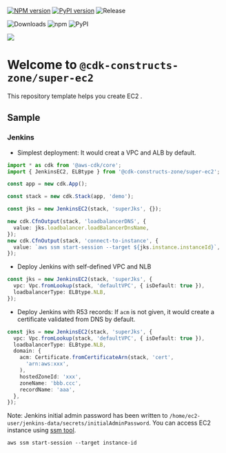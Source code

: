 [![NPM version](https://badge.fury.io/js/%40cdk-constructs-zone%2Fsuper-ec2.svg)](https://badge.fury.io/js/%40cdk-constructs-zone%2Fsuper-ec2)
[![PyPI version](https://badge.fury.io/py/super-ec2.svg)](https://badge.fury.io/py/super-ec2)
![Release](https://github.com/cdk-constructs-zone/super-ec2/workflows/release/badge.svg)

![Downloads](https://img.shields.io/badge/-DOWNLOADS:-brightgreen?color=gray)
![npm](https://img.shields.io/npm/dt/@cdk-constructs-zone/super-ec2?label=npm&color=orange)
![PyPI](https://img.shields.io/pypi/dm/super-ec2?label=pypi&color=blue)

![](https://img.shields.io/badge/jenkins-ec2-green=?style=plastic&logo=appveyor)

# Welcome to `@cdk-constructs-zone/super-ec2`

This repository template helps you create EC2 .

## Sample

### Jenkins
* Simplest deployment: It would creat a VPC and ALB by default.
```ts
import * as cdk from '@aws-cdk/core';
import { JenkinsEC2, ELBtype } from '@cdk-constructs-zone/super-ec2';

const app = new cdk.App();

const stack = new cdk.Stack(app, 'demo');

const jks = new JenkinsEC2(stack, 'superJks', {});

new cdk.CfnOutput(stack, 'loadbalancerDNS', {
  value: jks.loadbalancer.loadBalancerDnsName,
});
new cdk.CfnOutput(stack, 'connect-to-instance', {
  value: `aws ssm start-session --target ${jks.instance.instanceId}`,
});
```
* Deploy Jenkins with self-defined VPC and NLB
```ts
const jks = new JenkinsEC2(stack, 'superJks', {
  vpc: Vpc.fromLookup(stack, 'defaultVPC', { isDefault: true }),
  loadbalancerType: ELBtype.NLB,
});
```
* Deploy Jenkins with R53 records: If `acm` is not given, it would create a certificate validated from DNS by default. 
```ts
const jks = new JenkinsEC2(stack, 'superJks', {
  vpc: Vpc.fromLookup(stack, 'defaultVPC', { isDefault: true }),
  loadbalancerType: ELBtype.NLB,
  domain: {
    acm: Certificate.fromCertificateArn(stack, 'cert',
      'arn:aws:xxx',
    ),
    hostedZoneId: 'xxx',
    zoneName: 'bbb.ccc',
    recordName: 'aaa',
  },
});
```

Note: Jenkins initial admin password has been written to `/home/ec2-user/jenkins-data/secrets/initialAdminPassword`. You can access EC2 instance using [ssm tool](https://docs.aws.amazon.com/systems-manager/latest/userguide/session-manager-working-with-sessions-start.html).
```
aws ssm start-session --target instance-id
```
